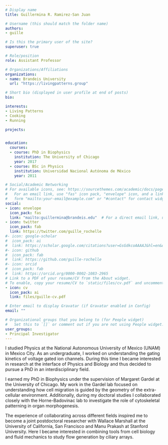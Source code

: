 ```yaml
---
# Display name
title: Guillermina R. Ramirez-San Juan

# Username (this should match the folder name)
authors:
- guille

# Is this the primary user of the site?
superuser: true

# Role/position
role: Assistant Professor

# Organizations/Affiliations
organizations:
- name: Brandeis University
  url: "https://livingpatterns.group"

# Short bio (displayed in user profile at end of posts)
bio: 

interests:
- Living Patterns
- Cooking
- Running

projects:


education:
  courses:
  - course: PhD in Biophysics
    institution: The University of Chicago
    year: 2017
  - course: BSc in Physics
    institution: Universidad Nacional Autónoma de México
    year: 2011

# Social/Academic Networking
# For available icons, see: https://sourcethemes.com/academic/docs/page-builder/#icons
#   For an email link, use "fas" icon pack, "envelope" icon, and a link in the
#   form "mailto:your-email@example.com" or "#contact" for contact widget.
social:
- icon: envelope
  icon_pack: fas
  link: "mailto:guillermina@brandeis.edu"  # For a direct email link, use "mailto:guillermina@brandeis.edu".
- icon: twitter
  icon_pack: fab
  link: https://twitter.com/guille_rochelle
#- icon: google-scholar
#  icon_pack: ai
#  link: https://scholar.google.com/citations?user=GsGdkcoAAAAJ&hl=en&oi=ao
#- icon: github
#  icon_pack: fab
#  link: https://github.com/guille-rochelle
#- icon: orcid
#  icon_pack: fab
#  link: https://orcid.org/0000-0002-1083-2965
# Link to a PDF of your resume/CV from the About widget.
# To enable, copy your resume/CV to `static/files/cv.pdf` and uncomment the lines below.
- icon: cv
  icon_pack: ai
  link: files/guille-cv.pdf

# Enter email to display Gravatar (if Gravatar enabled in Config)
email: ""

# Organizational groups that you belong to (for People widget)
#   Set this to `[]` or comment out if you are not using People widget.
user_groups:
- Principal Investigator
---
```



I studied Physics at the National Autonomous University of Mexico (UNAM) in Mexico City. As an undergraduate, I worked on understanding the gating kinetics of voltage gated ion channels. During this time I became interested in research at the interface of Physics and Biology and thus decided to pursue a PhD in an interdisciplinary field.

I earned my PhD in Biophysics under the supervision of Margaret Gardel at the University of Chicago. My work in the Gardel lab focused on understanding how cell migration is guided by the geometry of the extra-cellular environment. Additionally, during my doctoral studies I collaborated closely with the Horne-Badovinac lab to investigate the role of cytoskeletal patterning in organ morphogenesis.

The experience of collaborating across different fields inspired me to become a joint postdoctoral researcher with Wallace Marshall at the University of California, San Francisco and Manu Prakash at Stanford University. Here I became interested in combining tools from cell biology and fluid mechanics to study flow generation by ciliary arrays.